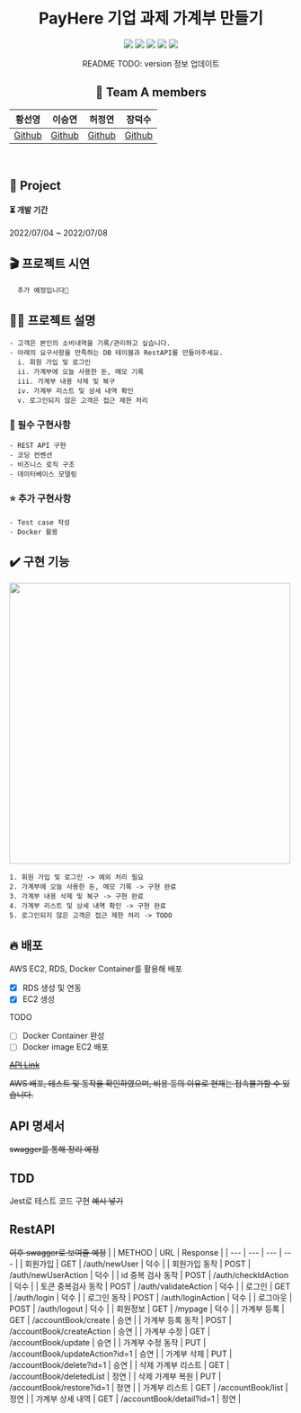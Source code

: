 <div align="center">

  # PayHere 기업 과제 가계부 만들기
<p>
  <img src="https://img.shields.io/badge/Node.js-339933?style=flat&logo=Swift&logoColor=white"/>
  <img src="https://img.shields.io/badge/Docker-2496ED?style=flat&logo=Docker&logoColor=white"/>
  <img src="https://img.shields.io/badge/MySQL-4479A1?style=flat&logo=MySQL&logoColor=white"/>
  <img src="https://img.shields.io/badge/Amazon RDS-527FFF?style=flat&logo=Amazon RDS&logoColor=white"/>
  <img src="https://img.shields.io/badge/Amazon EC2-FF9900?style=flat&logo=Amazon EC2S&logoColor=white"/>
</p>
 README TODO: version 정보 업데이트

  ## 🌈 Team A members  

  |황선영|이승연|허정연|장덕수|
  |:------:|:------:|:------:|:------:|
  |[Github](https://github.com/syoungee) | [Github](https://github.com/dltmddus1998) | [Github](https://github.com/golgol22) | [Github](https://github.com/dapsu) |

</div> 
<br/>


## 📒 Project

  <h4> ⏳  개발 기간  </h4> 
  2022/07/04  ~ 2022/07/08 

  ## 🎬 프로젝트 시연
  ```
    추가 예정입니다🤍
  ```
  ## ✍🏻 프로젝트 설명
  ```
  - 고객은 본인의 소비내역을 기록/관리하고 싶습니다.
  - 아래의 요구사항을 만족하는 DB 테이블과 RestAPI를 만들어주세요.
    i. 회원 가입 및 로그인
    ii. 가계부에 오늘 사용한 돈, 메모 기록
    iii. 가계부 내용 삭제 및 복구 
    iv. 가계부 리스트 및 상세 내역 확인
    v. 로그인되지 않은 고객은 접근 제한 처리
  ```
  ### 🌟 필수 구현사항  
    - REST API 구현
    - 코딩 컨벤션
    - 비즈니스 로직 구조
    - 데이터베이스 모델링
  ### ⭐ 추가 구현사항
    - Test case 작성  
    - Docker 활용


## ✔️ 구현 기능

<img src="https://user-images.githubusercontent.com/22606199/177725389-38d3a111-291d-4abb-bc11-80a28abf1942.png" width="500"/>

```
1. 회원 가입 및 로그인 -> 예외 처리 필요
2. 가계부에 오늘 사용한 돈, 메모 기록 -> 구현 완료
3. 가계부 내용 삭제 및 복구 -> 구현 완료
4. 가계부 리스트 및 상세 내역 확인 -> 구현 완료
5. 로그인되지 않은 고객은 접근 제한 처리 -> TODO
```



## 🔥 배포
AWS EC2, RDS, Docker Container를 활용해 배포
- [x] RDS 생성 및 연동
- [x] EC2 생성

TODO
- [ ] Docker Container 완성
- [ ] Docker image EC2 배포
 
~~[API Link]("/")~~

~~AWS 배포, 테스트 및 동작을 확인하였으며, 비용 등의 이유로 현재는 접속불가할 수 있습니다.~~


## API 명세서  
~~swagger를 통해 정리 예정~~


## TDD

Jest로 테스트 코드 구현
~~예시 넣기~~


## RestAPI
~~이후 swagger로 보여줄 예정~~
  |  | METHOD | URL | Response |
| --- | --- | --- | --- |
| 회원가입 | GET | /auth/newUser | 덕수 |
| 회원가입 동작 | POST | /auth/newUserAction | 덕수 |
| id 중복 검사 동작 | POST | /auth/checkIdAction | 덕수 |
| 토큰 중복검사 동작 | POST | /auth/validateAction | 덕수 |
| 로그인 | GET | /auth/login | 덕수 |
| 로그인 동작  | POST | /auth/loginAction | 덕수 |
| 로그아웃 | POST | /auth/logout | 덕수 |
| 회원정보 | GET | /mypage | 덕수 |
| 가계부 등록 | GET | /accountBook/create | 승연 |
| 가계부 등록 동작  | POST | /accountBook/createAction | 승연 |
| 가계부 수정 | GET | /accountBook/update | 승연 |
| 가계부 수정 동작 | PUT | /accountBook/updateAction?id=1 | 승연 |
| 가계부 삭제 | PUT | /accountBook/delete?id=1 | 승연 |
| 삭제 가계부 리스트 | GET | /accountBook/deletedList | 정연 |
| 삭제 가계부 복원 | PUT | /accountBook/restore?id=1 | 정연 |
| 가계부 리스트 | GET | /accountBook/list | 정연 |
| 가계부 상세 내역 | GET | /accountBook/detail?id=1 | 정연 |


